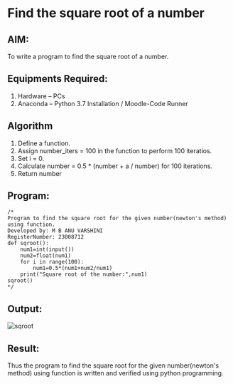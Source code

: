 # Find the square root of a number

## AIM:
To write a program to find the square root of a number.

## Equipments Required:
1. Hardware – PCs
2. Anaconda – Python 3.7 Installation / Moodle-Code Runner

## Algorithm
1. Define a function.
2. Assign number_iters = 100 in the function to perform 100 iteratios.
3. Set i = 0.
4. Calculate  number = 0.5 * (number + a / number) for 100 iterations.
5. Return number

## Program:
```
/*
Program to find the square root for the given number(newton's method) using function.
Developed by: M B ANU VARSHINI
RegisterNumber: 23008712
def sqroot():
    num1=int(input())
    num2=float(num1)
    for i in range(100):
        num1=0.5*(num1+num2/num1)
    print("Square root of the number:",num1)
sqroot() 
*/
```

## Output:
![sqroot](https://github.com/anu-varshini11/Square-root-of-a-number/assets/138969827/ffbf6ec4-8064-4153-9a43-0d8f45e0272d)




## Result:
Thus the program to find the square root for the given number(newton's method) using function is written and verified using python programming.
